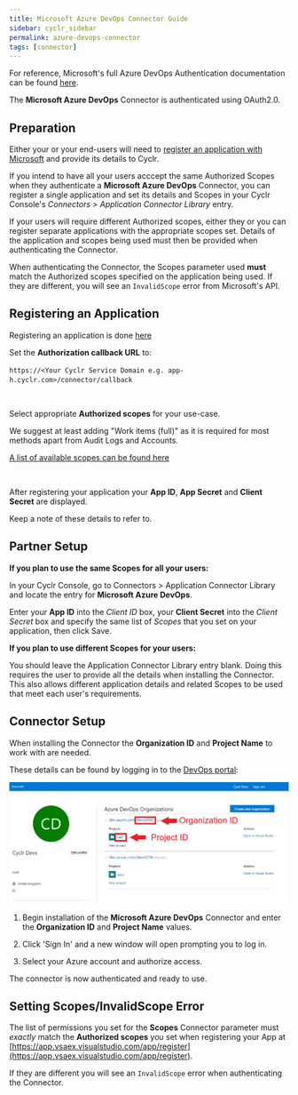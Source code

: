 ```yaml
---
title: Microsoft Azure DevOps Connector Guide
sidebar: cyclr_sidebar
permalink: azure-devops-connector
tags: [connector]
---
```


For reference, Microsoft's full Azure DevOps Authentication documentation can be found [here](https://docs.microsoft.com/en-us/azure/devops/integrate/get-started/authentication/oauth?view=azure-devops).

The **Microsoft Azure DevOps** Connector is authenticated using OAuth2.0.

## Preparation

Either your or your end-users will need to [register an application with Microsoft](https://app.vsaex.visualstudio.com/app/register) and provide its details to Cyclr.

If you intend to have all your users acccept the same Authorized Scopes when they authenticate a **Microsoft Azure DevOps** Connector, you can register a single application and set its details and Scopes in your Cyclr Console's *Connectors > Application Connector Library* entry.

If your users will require different Authorized scopes, either they or you can register separate applications with the appropriate scopes set.  Details of the application and scopes being used must then be provided when authenticating the Connector.

When authenticating the Connector, the Scopes parameter used **must** match the Authorized scopes specified on the application being used.  If they are different, you will see an `InvalidScope` error from Microsoft's API.

## Registering an Application

Registering an application is done [here](https://app.vsaex.visualstudio.com/app/register)

Set the **Authorization callback URL** to:

`https://<Your Cyclr Service Domain e.g. app-h.cyclr.com>/connector/callback`

<br />

Select appropriate **Authorized scopes** for your use-case.

We suggest at least adding "Work items (full)" as it is required for most methods apart from Audit Logs and Accounts.
 
[A list of available scopes can be found here](https://docs.microsoft.com/en-us/azure/devops/integrate/get-started/authentication/oauth?toc=%2Fazure%2Fdevops%2Forganizations%2Ftoc.json&bc=%2Fazure%2Fdevops%2Forganizations%2Fbreadcrumb%2Ftoc.json&view=azure-devops#scopes)

<br />

After registering your application your **App ID**, **App Secret** and **Client Secret** are displayed.

Keep a note of these details to refer to.


## Partner Setup

**If you plan to use the same Scopes for all your users:**

In your Cyclr Console, go to Connectors > Application Connector Library and locate the entry for **Microsoft Azure DevOps**.

Enter your **App ID** into the *Client ID* box, your **Client Secret** into the *Client Secret* box and specify the same list of *Scopes* that you set on your application, then click Save.

**If you plan to use different Scopes for your users:**

You should leave the Application Connector Library entry blank.  Doing this requires the user to provide all the details when installing the Connector.  This also allows different application details and related Scopes to be used that meet each user's requirements.


## Connector Setup

When installing the Connector the **Organization ID** and **Project Name** to work with are needed.

These details can be found by logging in to the [DevOps portal](https://aex.dev.azure.com/):

<img src="./images/AzureDevOps1.png" style="zoom:75%;" />


1. Begin installation of the **Microsoft Azure DevOps** Connector and enter the **Organization ID** and **Project Name** values.

2. Click 'Sign In' and a new window will open prompting you to log in.

3. Select your Azure account and authorize access.

The connector is now authenticated and ready to use.


## Setting Scopes/InvalidScope Error

The list of permissions you set for the **Scopes** Connector parameter must *exactly* match the **Authorized scopes** you set when registering your App at [https://app.vsaex.visualstudio.com/app/register](https://app.vsaex.visualstudio.com/app/register).

If they are different you will see an `InvalidScope` error when authenticating the Connector.
